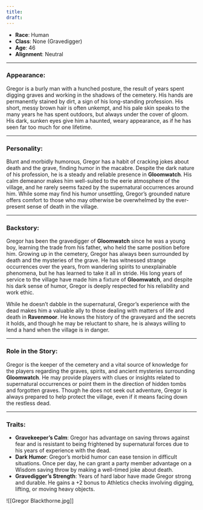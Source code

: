 ```yaml
---
title: 
draft:
---
```

- **Race**: Human
- **Class**: None (Gravedigger)
- **Age**: 46
- **Alignment**: Neutral

---

### **Appearance**:

Gregor is a burly man with a hunched posture, the result of years spent digging graves and working in the shadows of the cemetery. His hands are permanently stained by dirt, a sign of his long-standing profession. His short, messy brown hair is often unkempt, and his pale skin speaks to the many years he has spent outdoors, but always under the cover of gloom. His dark, sunken eyes give him a haunted, weary appearance, as if he has seen far too much for one lifetime.

---

### **Personality**:

Blunt and morbidly humorous, Gregor has a habit of cracking jokes about death and the grave, finding humor in the macabre. Despite the dark nature of his profession, he is a steady and reliable presence in **Gloomwatch**. His calm demeanor makes him well-suited to the eerie atmosphere of the village, and he rarely seems fazed by the supernatural occurrences around him. While some may find his humor unsettling, Gregor’s grounded nature offers comfort to those who may otherwise be overwhelmed by the ever-present sense of death in the village.

---

### **Backstory**:

Gregor has been the gravedigger of **Gloomwatch** since he was a young boy, learning the trade from his father, who held the same position before him. Growing up in the cemetery, Gregor has always been surrounded by death and the mysteries of the grave. He has witnessed strange occurrences over the years, from wandering spirits to unexplainable phenomena, but he has learned to take it all in stride. His long years of service to the village have made him a fixture of **Gloomwatch**, and despite his dark sense of humor, Gregor is deeply respected for his reliability and work ethic.

While he doesn’t dabble in the supernatural, Gregor’s experience with the dead makes him a valuable ally to those dealing with matters of life and death in **Ravenmoor**. He knows the history of the graveyard and the secrets it holds, and though he may be reluctant to share, he is always willing to lend a hand when the village is in danger.

---

### **Role in the Story**:

Gregor is the keeper of the cemetery and a vital source of knowledge for the players regarding the graves, spirits, and ancient mysteries surrounding **Gloomwatch**. He may provide players with clues or insights related to supernatural occurrences or point them in the direction of hidden tombs and forgotten graves. Though he does not seek out adventure, Gregor is always prepared to help protect the village, even if it means facing down the restless dead.

---

### **Traits**:

- **Gravekeeper’s Calm**: Gregor has advantage on saving throws against fear and is resistant to being frightened by supernatural forces due to his years of experience with the dead.
- **Dark Humor**: Gregor’s morbid humor can ease tension in difficult situations. Once per day, he can grant a party member advantage on a Wisdom saving throw by making a well-timed joke about death.
- **Gravedigger’s Strength**: Years of hard labor have made Gregor strong and durable. He gains a +2 bonus to Athletics checks involving digging, lifting, or moving heavy objects.

![[Gregor Blackthorne.jpg]]